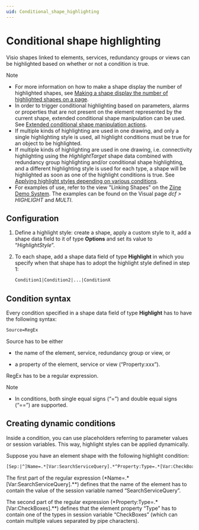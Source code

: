 ```yaml
---
uid: Conditional_shape_highlighting
---
```


# Conditional shape highlighting

Visio shapes linked to elements, services, redundancy groups or views can be highlighted based on whether or not a condition is true.

> [!NOTE]
>
> - For more information on how to make a shape display the number of highlighted shapes, see [Making a shape display the number of highlighted shapes on a page](xref:Making_a_shape_display_the_number_of_highlighted_shapes_on_a_page).
> - In order to trigger conditional highlighting based on parameters, alarms or properties that are not present on the element represented by the current shape, extended conditional shape manipulation can be used. See [Extended conditional shape manipulation actions](xref:Extended_conditional_shape_manipulation_actions).
> - If multiple kinds of highlighting are used in one drawing, and only a single highlighting style is used, all highlight conditions must be true for an object to be highlighted.
> - If multiple kinds of highlighting are used in one drawing, i.e. connectivity highlighting using the _HighlightTarget_ shape data combined with redundancy group highlighting and/or conditional shape highlighting, and a different highlighting style is used for each type, a shape will be highlighted as soon as one of the highlight conditions is true. See [Applying highlight styles depending on various conditions](xref:Options_for_highlighting_DCF_connections#applying-highlight-styles-depending-on-various-conditions).
> - For examples of use, refer to the view "Linking Shapes" on the [Ziine Demo System](xref:ZiineDemoSystem). The examples can be found on the Visual page _dcf > HIGHLIGHT_ and _MULTI_.

## Configuration

1. Define a highlight style: create a shape, apply a custom style to it, add a shape data field to it of type **Options** and set its value to “_HighlightStyle_”.

2. To each shape, add a shape data field of type **Highlight** in which you specify when that shape has to adopt the highlight style defined in step 1:

   ```txt
   Condition1|Condition2|...|ConditionX
   ```

## Condition syntax

Every condition specified in a shape data field of type **Highlight** has to have the following syntax:

```txt
Source=RegEx
```

Source has to be either

- the name of the element, service, redundancy group or view, or

- a property of the element, service or view (“Property:xxx”).

RegEx has to be a regular expression.

> [!NOTE]
>
> - In conditions, both single equal signs (“=”) and double equal signs (“==”) are supported.

## Creating dynamic conditions

Inside a condition, you can use placeholders referring to parameter values or session variables. This way, highlight styles can be applied dynamically.

Suppose you have an element shape with the following highlight condition:

```txt
[Sep:|^]Name=.*[Var:SearchServiceQuery].*^Property:Type=.*[Var:CheckBoxes].*
```

The first part of the regular expression (\*Name=.\*\[Var:SearchServiceQuery\].\*\*) defines that the name of the element has to contain the value of the session variable named “SearchServiceQuery”.

The second part of the regular expression (\*Property:Type=.\*\[Var:CheckBoxes\].\*\*) defines that the element property “Type” has to contain one of the types in session variable “CheckBoxes” (which can contain multiple values separated by pipe characters).

